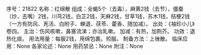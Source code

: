 序号：21822
名称：红绵散
组成：全蝎5个（去毒），麻黄2钱（去节），僵蚕（炒，去嘴）2钱，川芎2钱，白芷2钱，天麻2钱，甘草1钱，苏木1钱，桔梗2钱（一方有防风、羌活、白附子、蝉退、茯苓、藿香、随加减）。
出处：《袖珍小儿》卷四。
主治：伤风咳嗽，鼻塞流涕；亦治乳嗽。
加减：有热，加荆芥。
功效：退热化痰。
用法用量：每服2钱，用绵包裹。煎服。
制备方法：上锉散。
临床应用：None
各家论述：None
用药禁忌：None
附注：None
